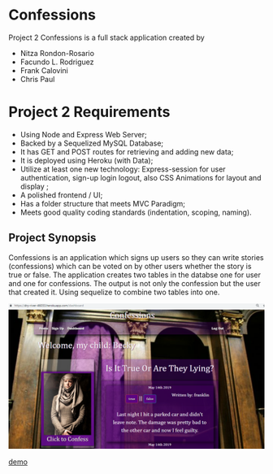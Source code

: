  # Confessions #

Project 2 Confessions is a full stack application created by 
* Nitza Rondon-Rosario 
* Facundo L. Rodriguez 
* Frank Calovini 
* Chris Paul


 # Project 2 Requirements #

* Using Node and Express Web Server;
* Backed by a Sequelized MySQL Database;
* It has GET and POST routes for retrieving and adding new data;
* It is deployed using Heroku (with Data);
* Utilize at least one new technology: Express-session for user authentication, sign-up login logout, also CSS Animations for layout and display ;
* A polished frontend / UI;
* Has a folder structure that meets MVC Paradigm;
* Meets good quality coding standards (indentation, scoping, naming).


 ## Project Synopsis ##
Confessions is an application which signs up users so they can write stories (confessions) which can be voted on by other users whether the story is true or false. The application creates two tables in the databse one for user and one for confessions. The output is not only the confession but the user that created it. Using sequelize to combine two tables into one.

 ![concert data with input](public/assets/images/confessions.png)

 [demo](https://dry-river-46033.herokuapp.com/dashboard)